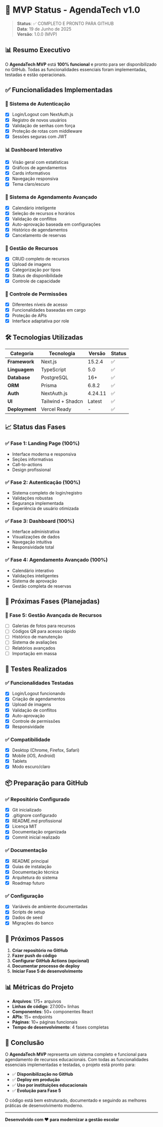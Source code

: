 # 🚀 MVP Status - AgendaTech v1.0

> **Status**: ✅ COMPLETO E PRONTO PARA GITHUB  
> **Data**: 19 de Junho de 2025  
> **Versão**: 1.0.0 (MVP)

## 📊 Resumo Executivo

O **AgendaTech MVP** está **100% funcional** e pronto para ser disponibilizado no GitHub. Todas as funcionalidades essenciais foram implementadas, testadas e estão operacionais.

## ✅ Funcionalidades Implementadas

### 🔐 Sistema de Autenticação

- [x] Login/Logout com NextAuth.js
- [x] Registro de novos usuários
- [x] Validação de senhas com força
- [x] Proteção de rotas com middleware
- [x] Sessões seguras com JWT

### 📊 Dashboard Interativo

- [x] Visão geral com estatísticas
- [x] Gráficos de agendamentos
- [x] Cards informativos
- [x] Navegação responsiva
- [x] Tema claro/escuro

### 📅 Sistema de Agendamento Avançado

- [x] Calendário inteligente
- [x] Seleção de recursos e horários
- [x] Validação de conflitos
- [x] Auto-aprovação baseada em configurações
- [x] Histórico de agendamentos
- [x] Cancelamento de reservas

### 🏫 Gestão de Recursos

- [x] CRUD completo de recursos
- [x] Upload de imagens
- [x] Categorização por tipos
- [x] Status de disponibilidade
- [x] Controle de capacidade

### 👥 Controle de Permissões

- [x] Diferentes níveis de acesso
- [x] Funcionalidades baseadas em cargo
- [x] Proteção de APIs
- [x] Interface adaptativa por role

## 🛠️ Tecnologias Utilizadas

| Categoria      | Tecnologia        | Versão  | Status |
| -------------- | ----------------- | ------- | ------ |
| **Framework**  | Next.js           | 15.2.4  | ✅     |
| **Linguagem**  | TypeScript        | 5.0     | ✅     |
| **Database**   | PostgreSQL        | 16+     | ✅     |
| **ORM**        | Prisma            | 6.8.2   | ✅     |
| **Auth**       | NextAuth.js       | 4.24.11 | ✅     |
| **UI**         | Tailwind + Shadcn | Latest  | ✅     |
| **Deployment** | Vercel Ready      | -       | ✅     |

## 📈 Status das Fases

### ✅ Fase 1: Landing Page (100%)

- Interface moderna e responsiva
- Seções informativas
- Call-to-actions
- Design profissional

### ✅ Fase 2: Autenticação (100%)

- Sistema completo de login/registro
- Validações robustas
- Segurança implementada
- Experiência de usuário otimizada

### ✅ Fase 3: Dashboard (100%)

- Interface administrativa
- Visualizações de dados
- Navegação intuitiva
- Responsividade total

### ✅ Fase 4: Agendamento Avançado (100%)

- Calendário interativo
- Validações inteligentes
- Sistema de aprovação
- Gestão completa de reservas

## 🔄 Próximas Fases (Planejadas)

### 🎯 Fase 5: Gestão Avançada de Recursos

- [ ] Galerias de fotos para recursos
- [ ] Códigos QR para acesso rápido
- [ ] Histórico de manutenção
- [ ] Sistema de avaliações
- [ ] Relatórios avançados
- [ ] Importação em massa

## 🧪 Testes Realizados

### ✅ Funcionalidades Testadas

- [x] Login/Logout funcionando
- [x] Criação de agendamentos
- [x] Upload de imagens
- [x] Validação de conflitos
- [x] Auto-aprovação
- [x] Controle de permissões
- [x] Responsividade

### ✅ Compatibilidade

- [x] Desktop (Chrome, Firefox, Safari)
- [x] Mobile (iOS, Android)
- [x] Tablets
- [x] Modo escuro/claro

## 📦 Preparação para GitHub

### ✅ Repositório Configurado

- [x] Git inicializado
- [x] .gitignore configurado
- [x] README.md profissional
- [x] Licença MIT
- [x] Documentação organizada
- [x] Commit inicial realizado

### ✅ Documentação

- [x] README principal
- [x] Guias de instalação
- [x] Documentação técnica
- [x] Arquitetura do sistema
- [x] Roadmap futuro

### ✅ Configuração

- [x] Variáveis de ambiente documentadas
- [x] Scripts de setup
- [x] Dados de seed
- [x] Migrações do banco

## 🚀 Próximos Passos

1. **Criar repositório no GitHub**
2. **Fazer push do código**
3. **Configurar GitHub Actions (opcional)**
4. **Documentar processo de deploy**
5. **Iniciar Fase 5 de desenvolvimento**

## 📊 Métricas do Projeto

- **Arquivos**: 175+ arquivos
- **Linhas de código**: 27.000+ linhas
- **Componentes**: 50+ componentes React
- **APIs**: 15+ endpoints
- **Páginas**: 10+ páginas funcionais
- **Tempo de desenvolvimento**: 4 fases completas

## 🎯 Conclusão

O **AgendaTech MVP** representa um sistema completo e funcional para agendamento de recursos educacionais. Com todas as funcionalidades essenciais implementadas e testadas, o projeto está pronto para:

- ✅ **Disponibilização no GitHub**
- ✅ **Deploy em produção**
- ✅ **Uso por instituições educacionais**
- ✅ **Evolução para Fase 5**

O código está bem estruturado, documentado e seguindo as melhores práticas de desenvolvimento moderno.

---

**Desenvolvido com ❤️ para modernizar a gestão escolar**
